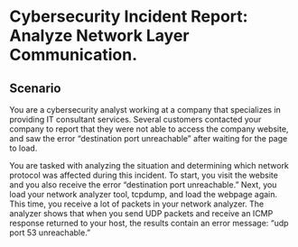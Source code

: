 # Cybersecurity Incident Report: Analyze Network Layer Communication.
## Scenario
You are a cybersecurity analyst working at a company that specializes in providing IT consultant services. Several customers contacted your company to report that they were not able to access the company website, and saw the error “destination port unreachable” after waiting for the page to load.

You are tasked with analyzing the situation and determining which network protocol was affected during this incident. To start, you visit the website and you also receive the error “destination port unreachable.” Next, you load your network analyzer tool, tcpdump, and load the webpage again. This time, you receive a lot of packets in your network analyzer. The analyzer shows that when you send UDP packets and receive an ICMP response returned to your host, the results contain an error message: “udp port 53 unreachable.”
